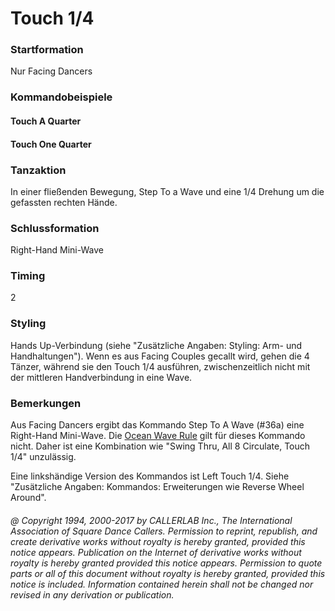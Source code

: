 
# Touch 1/4

### Startformation

Nur Facing Dancers

### Kommandobeispiele

#### Touch A Quarter
#### Touch One Quarter

### Tanzaktion

In einer fließenden Bewegung, Step To a Wave und eine 1/4 Drehung um die gefassten rechten
Hände.

### Schlussformation

Right-Hand Mini-Wave

### Timing

2

### Styling

Hands Up-Verbindung (siehe "Zusätzliche Angaben: Styling: Arm- und Handhaltungen"). Wenn es aus
Facing Couples gecallt wird, gehen die 4 Tänzer, während sie den Touch 1/4 ausführen, zwischenzeitlich nicht
mit der mittleren Handverbindung in eine Wave.

### Bemerkungen

Aus Facing Dancers ergibt das Kommando Step To A Wave (#36a) eine Right-Hand Mini-Wave.
Die [Ocean Wave Rule](../b2/ocean_wave_rule.md) gilt für dieses Kommando nicht. Daher ist eine Kombination wie "Swing Thru, All 8
Circulate, Touch 1/4" unzulässig.

Eine linkshändige Version des Kommandos ist Left Touch 1/4. Siehe "Zusätzliche Angaben: Kommandos:
Erweiterungen wie Reverse Wheel Around".

###### @ Copyright 1994, 2000-2017 by CALLERLAB Inc., The International Association of Square Dance Callers. Permission to reprint, republish, and create derivative works without royalty is hereby granted, provided this notice appears. Publication on the Internet of derivative works without royalty is hereby granted provided this notice appears. Permission to quote parts or all of this document without royalty is hereby granted, provided this notice is included. Information contained herein shall not be changed nor revised in any derivation or publication.
